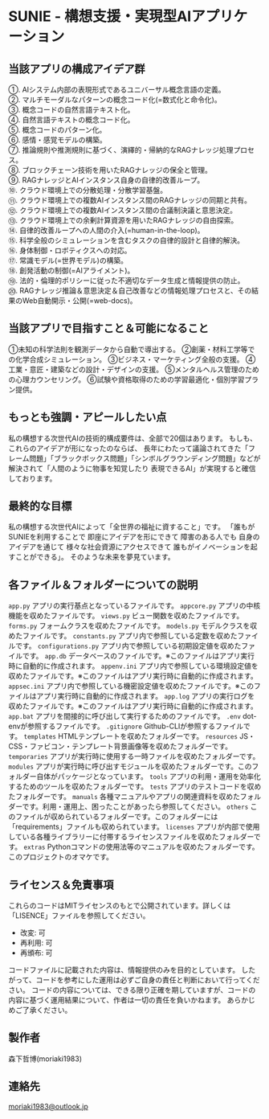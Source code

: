 # SUNIE - 構想支援・実現型AIアプリケーション




## 当該アプリの構成アイデア群
①. AIシステム内部の表現形式であるユニバーサル概念言語の定義。  
②. マルチモーダルなパターンの概念コード化(=数式化と命令化)。  
③. 概念コードの自然言語テキスト化。  
④. 自然言語テキストの概念コード化。  
⑤. 概念コードのパターン化。  
⑥. 感情・感覚モデルの構築。  
⑦. 推論規則や推測規則に基づく、演繹的・帰納的なRAGナレッジ処理プロセス。  
⑧. ブロックチェーン技術を用いたRAGナレッジの保全と管理。  
⑨. RAGナレッジとAIインスタンス自身の自律的改善ループ。  
⑩. クラウド環境上での分散処理・分散学習基盤。  
⑪. クラウド環境上での複数AIインスタンス間のRAGナレッジの同期と共有。  
⑫. クラウド環境上での複数AIインスタンス間の合議制決議と意思決定。  
⑬. クラウド環境上での余剰計算資源を用いたRAGナレッジの自由探索。  
⑭. 自律的改善ループへの人間の介入(=human-in-the-loop)。  
⑮. 科学全般のシミュレーションを含むタスクの自律的設計と自律的解決。  
⑯. 身体制御・ロボティクスへの対応。  
⑰. 常識モデル(=世界モデル)の構築。  
⑱. 創発活動の制御(=AIアライメント)。  
⑲. 法的・倫理的ポリシーに従った不適切なデータ生成と情報提供の防止。  
⑳. RAGナレッジ推論＆意思決定＆自己改善などの情報処理プロセスと、その結果のWeb自動開示・公開(=web-docs)。




## 当該アプリで目指すこと＆可能になること
①未知の科学法則を観測データから自動で導出する。
②創薬・材料工学等での化学合成シミュレーション。
③ビジネス・マーケティング全般の支援。
④工業・意匠・建築などの設計・デザインの支援。
⑤メンタルヘルス管理のための心理カウンセリング。
⑥試験や資格取得のための学習最適化・個別学習プラン提供。




## もっとも強調・アピールしたい点
私の構想する次世代AIの技術的構成要件は、全部で20個はあります。
もしも、これらのアイデアが形になったのならば、
長年にわたって議論されてきた「フレーム問題」「ブラックボックス問題」「シンボルグラウンディング問題」などが解決されて「人間のように物事を知覚したり 表現できるAI」が実現すると確信しております。




## 最終的な目標
私の構想する次世代AIによって「全世界の福祉に資すること」です。
「誰もが SUNIEを利用することで 即座にアイデアを形にできて 障害のある人でも 自身のアイデアを通じて 様々な社会資源にアクセスできて 誰もがイノベーションを起すことができる」。
そのような未来を夢見ています。




## 各ファイル＆フォルダーについての説明
`app.py` アプリの実行基点となっているファイルです。
`appcore.py` アプリの中核機能を収めたファイルです。
`views.py` ビュー関数を収めたファイルです。
`forms.py` フォームクラスを収めたファイルです。
`models.py` モデルクラスを収めたファイルです。
`constants.py` アプリ内で参照している定数を収めたファイルです。
`configurations.py` アプリ内で参照している初期設定値を収めたファイルです。
`app.db` データベースのファイルです。※このファイルはアプリ実行時に自動的に作成されます。
`appenv.ini` アプリ内で参照している環境設定値を収めたファイルです。※このファイルはアプリ実行時に自動的に作成されます。
`appsec.ini` アプリ内で参照している機密設定値を収めたファイルです。※このファイルはアプリ実行時に自動的に作成されます。
`app.log` アプリの実行ログを収めたファイルです。※このファイルはアプリ実行時に自動的に作成されます。
`app.bat` アプリを間接的に呼び出して実行するためのファイルです。
`.env` dot-envが参照するファイルです。
`.gitignore` Github-CLIが参照するファイルです。
`templates` HTMLテンプレートを収めたフォルダーです。
`resources` JS・CSS・ファビコン・テンプレート背景画像等を収めたフォルダーです。
`temporaries` アプリが実行時に使用する一時ファイルを収めたフォルダーです。
`modules` アプリが実行時に呼び出すモジュールを収めたフォルダーです。このフォルダー自体がパッケージとなっています。
`tools` アプリの利用・運用を効率化するためのツールを収めたフォルダーです。
`tests` アプリのテストコードを収めたフォルダーです。
`manuals` 各種マニュアルやアプリの関連資料を収めたフォルダーです。利用・運用上、困ったことがあったら参照してください。
`others` このファイルが収められているフォルダーです。このフォルダーには「requirements」ファイルも収められています。
`licenses` アプリが内部で使用している各種ライブラリーに付帯するライセンスファイルを収めたフォルダーです。
`extras` Pythonコマンドの使用法等のマニュアルを収めたフォルダーです。このプロジェクトのオマケです。




## ライセンス＆免責事項
これらのコードはMITライセンスのもとで公開されています。詳しくは「LISENCE」ファイルを参照してください。

- 改変: 可
- 再利用: 可
- 再頒布: 可

コードファイルに記載された内容は、情報提供のみを目的としています。
したがって、コードを参考にした運用は必ずご自身の責任と判断において行ってください。
コードの内容については、できる限り正確を期していますが、コードの内容に基づく運用結果について、作者は一切の責任を負いかねます。
あらかじめご了承ください。




## 製作者
森下哲博(moriaki1983)




## 連絡先
moriaki1983@outlook.jp
